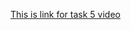 [This is link for task 5 video](https://drive.google.com/file/d/14assatsmEqCSdWhSkQanOoH0gcn0iTG5/view?usp=drive_link)
